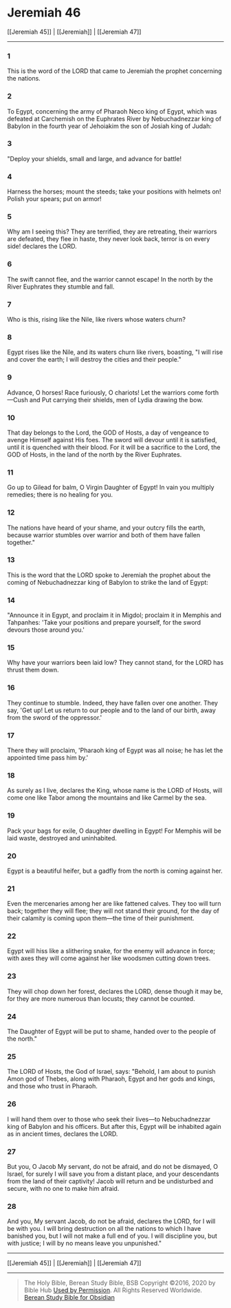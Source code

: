 # Jeremiah 46

[[Jeremiah 45]] | [[Jeremiah]] | [[Jeremiah 47]]

---

### 1
This is the word of the LORD that came to Jeremiah the prophet concerning the nations.

### 2
To Egypt, concerning the army of Pharaoh Neco king of Egypt, which was defeated at Carchemish on the Euphrates River by Nebuchadnezzar king of Babylon in the fourth year of Jehoiakim the son of Josiah king of Judah:

### 3
"Deploy your shields, small and large, and advance for battle!

### 4
Harness the horses; mount the steeds; take your positions with helmets on! Polish your spears; put on armor!

### 5
Why am I seeing this? They are terrified, they are retreating, their warriors are defeated, they flee in haste, they never look back, terror is on every side! declares the LORD.

### 6
The swift cannot flee, and the warrior cannot escape! In the north by the River Euphrates they stumble and fall.

### 7
Who is this, rising like the Nile, like rivers whose waters churn?

### 8
Egypt rises like the Nile, and its waters churn like rivers, boasting, "I will rise and cover the earth; I will destroy the cities and their people."

### 9
Advance, O horses! Race furiously, O chariots! Let the warriors come forth—Cush and Put carrying their shields, men of Lydia drawing the bow.

### 10
That day belongs to the Lord, the GOD of Hosts, a day of vengeance to avenge Himself against His foes. The sword will devour until it is satisfied, until it is quenched with their blood. For it will be a sacrifice to the Lord, the GOD of Hosts, in the land of the north by the River Euphrates.

### 11
Go up to Gilead for balm, O Virgin Daughter of Egypt! In vain you multiply remedies; there is no healing for you.

### 12
The nations have heard of your shame, and your outcry fills the earth, because warrior stumbles over warrior and both of them have fallen together."

### 13
This is the word that the LORD spoke to Jeremiah the prophet about the coming of Nebuchadnezzar king of Babylon to strike the land of Egypt:

### 14
"Announce it in Egypt, and proclaim it in Migdol; proclaim it in Memphis and Tahpanhes: 'Take your positions and prepare yourself, for the sword devours those around you.'

### 15
Why have your warriors been laid low? They cannot stand, for the LORD has thrust them down.

### 16
They continue to stumble. Indeed, they have fallen over one another. They say, 'Get up! Let us return to our people and to the land of our birth, away from the sword of the oppressor.'

### 17
There they will proclaim, 'Pharaoh king of Egypt was all noise; he has let the appointed time pass him by.'

### 18
As surely as I live, declares the King, whose name is the LORD of Hosts, will come one like Tabor among the mountains and like Carmel by the sea.

### 19
Pack your bags for exile, O daughter dwelling in Egypt! For Memphis will be laid waste, destroyed and uninhabited.

### 20
Egypt is a beautiful heifer, but a gadfly from the north is coming against her.

### 21
Even the mercenaries among her are like fattened calves. They too will turn back; together they will flee; they will not stand their ground, for the day of their calamity is coming upon them—the time of their punishment.

### 22
Egypt will hiss like a slithering snake, for the enemy will advance in force; with axes they will come against her like woodsmen cutting down trees.

### 23
They will chop down her forest, declares the LORD, dense though it may be, for they are more numerous than locusts; they cannot be counted.

### 24
The Daughter of Egypt will be put to shame, handed over to the people of the north."

### 25
The LORD of Hosts, the God of Israel, says: "Behold, I am about to punish Amon god of Thebes, along with Pharaoh, Egypt and her gods and kings, and those who trust in Pharaoh.

### 26
I will hand them over to those who seek their lives—to Nebuchadnezzar king of Babylon and his officers. But after this, Egypt will be inhabited again as in ancient times, declares the LORD.

### 27
But you, O Jacob My servant, do not be afraid, and do not be dismayed, O Israel, for surely I will save you from a distant place, and your descendants from the land of their captivity! Jacob will return and be undisturbed and secure, with no one to make him afraid.

### 28
And you, My servant Jacob, do not be afraid, declares the LORD, for I will be with you. I will bring destruction on all the nations to which I have banished you, but I will not make a full end of you. I will discipline you, but with justice; I will by no means leave you unpunished."

---

[[Jeremiah 45]] | [[Jeremiah]] | [[Jeremiah 47]]

---

> The Holy Bible, Berean Study Bible, BSB
> Copyright &copy;2016, 2020 by Bible Hub
> [Used by Permission](https://berean.bible/terms.htm). All Rights Reserved Worldwide.
> [Berean Study Bible for Obsidian](https://github.com/gapmiss/berean-study-bible-for-obsidian)</small>


